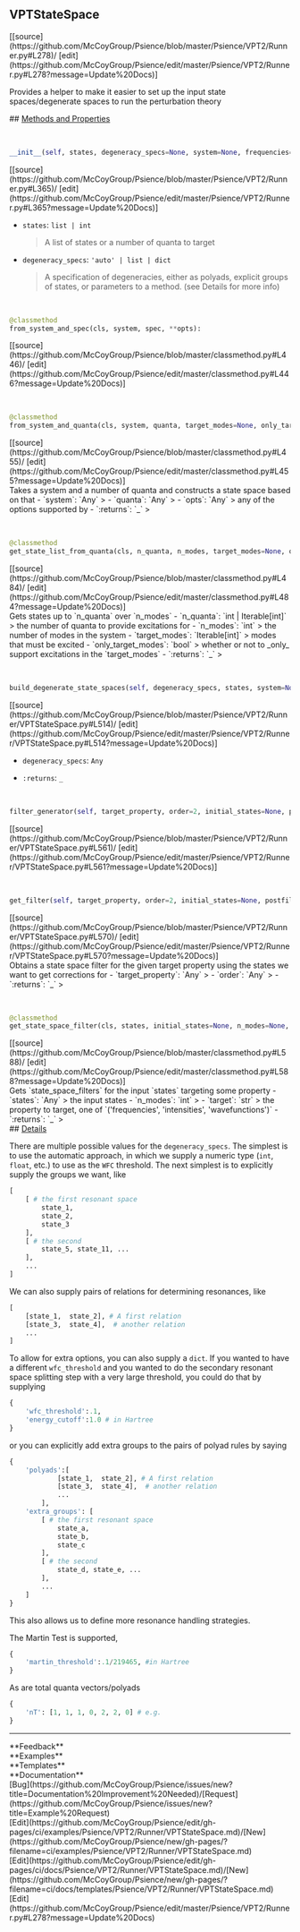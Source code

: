 ## <a id="Psience.VPT2.Runner.VPTStateSpace">VPTStateSpace</a> 

<div class="docs-source-link" markdown="1">
[[source](https://github.com/McCoyGroup/Psience/blob/master/Psience/VPT2/Runner.py#L278)/
[edit](https://github.com/McCoyGroup/Psience/edit/master/Psience/VPT2/Runner.py#L278?message=Update%20Docs)]
</div>

Provides a helper to make it easier to set up the input
state spaces/degenerate spaces to run the perturbation theory







<div class="collapsible-section">
 <div class="collapsible-section collapsible-section-header" markdown="1">
## <a class="collapse-link" data-toggle="collapse" href="#methods" markdown="1"> Methods and Properties</a> <a class="float-right" data-toggle="collapse" href="#methods"><i class="fa fa-chevron-down"></i></a>
 </div>
 <div class="collapsible-section collapsible-section-body collapse show" id="methods" markdown="1">
 
<a id="Psience.VPT2.Runner.VPTStateSpace.__init__" class="docs-object-method">&nbsp;</a> 
```python
__init__(self, states, degeneracy_specs=None, system=None, frequencies=None, evaluator=None): 
```
<div class="docs-source-link" markdown="1">
[[source](https://github.com/McCoyGroup/Psience/blob/master/Psience/VPT2/Runner.py#L365)/
[edit](https://github.com/McCoyGroup/Psience/edit/master/Psience/VPT2/Runner.py#L365?message=Update%20Docs)]
</div>

  - `states`: `list | int`
    > A list of states or a number of quanta to target
  - `degeneracy_specs`: `'auto' | list | dict`
    > A specification of degeneracies, either as polyads, explicit groups of states, or parameters to a method. (see Details for more info)


<a id="Psience.VPT2.Runner.VPTStateSpace.from_system_and_spec" class="docs-object-method">&nbsp;</a> 
```python
@classmethod
from_system_and_spec(cls, system, spec, **opts): 
```
<div class="docs-source-link" markdown="1">
[[source](https://github.com/McCoyGroup/Psience/blob/master/classmethod.py#L446)/
[edit](https://github.com/McCoyGroup/Psience/edit/master/classmethod.py#L446?message=Update%20Docs)]
</div>


<a id="Psience.VPT2.Runner.VPTStateSpace.from_system_and_quanta" class="docs-object-method">&nbsp;</a> 
```python
@classmethod
from_system_and_quanta(cls, system, quanta, target_modes=None, only_target_modes=False, **opts): 
```
<div class="docs-source-link" markdown="1">
[[source](https://github.com/McCoyGroup/Psience/blob/master/classmethod.py#L455)/
[edit](https://github.com/McCoyGroup/Psience/edit/master/classmethod.py#L455?message=Update%20Docs)]
</div>
Takes a system and a number of quanta and constructs a state space
based on that
  - `system`: `Any`
    > 
  - `quanta`: `Any`
    > 
  - `opts`: `Any`
    > any of the options supported by
  - `:returns`: `_`
    >


<a id="Psience.VPT2.Runner.VPTStateSpace.get_state_list_from_quanta" class="docs-object-method">&nbsp;</a> 
```python
@classmethod
get_state_list_from_quanta(cls, n_quanta, n_modes, target_modes=None, only_target_modes=False): 
```
<div class="docs-source-link" markdown="1">
[[source](https://github.com/McCoyGroup/Psience/blob/master/classmethod.py#L484)/
[edit](https://github.com/McCoyGroup/Psience/edit/master/classmethod.py#L484?message=Update%20Docs)]
</div>
Gets states up to `n_quanta` over `n_modes`
  - `n_quanta`: `int | Iterable[int]`
    > the number of quanta to provide excitations for
  - `n_modes`: `int`
    > the number of modes in the system
  - `target_modes`: `Iterable[int]`
    > modes that must be excited
  - `only_target_modes`: `bool`
    > whether or not to _only_ support excitations in the `target_modes`
  - `:returns`: `_`
    >


<a id="Psience.VPT2.Runner.VPTStateSpace.build_degenerate_state_spaces" class="docs-object-method">&nbsp;</a> 
```python
build_degenerate_state_spaces(self, degeneracy_specs, states, system=None, evaluator=None, freqs=None) -> '(None|DegeneracySpec, None|list[np.ndarray])': 
```
<div class="docs-source-link" markdown="1">
[[source](https://github.com/McCoyGroup/Psience/blob/master/Psience/VPT2/Runner/VPTStateSpace.py#L514)/
[edit](https://github.com/McCoyGroup/Psience/edit/master/Psience/VPT2/Runner/VPTStateSpace.py#L514?message=Update%20Docs)]
</div>

  - `degeneracy_specs`: `Any`
    > 
  - `:returns`: `_`
    >


<a id="Psience.VPT2.Runner.VPTStateSpace.filter_generator" class="docs-object-method">&nbsp;</a> 
```python
filter_generator(self, target_property, order=2, initial_states=None, postfilters=None): 
```
<div class="docs-source-link" markdown="1">
[[source](https://github.com/McCoyGroup/Psience/blob/master/Psience/VPT2/Runner/VPTStateSpace.py#L561)/
[edit](https://github.com/McCoyGroup/Psience/edit/master/Psience/VPT2/Runner/VPTStateSpace.py#L561?message=Update%20Docs)]
</div>


<a id="Psience.VPT2.Runner.VPTStateSpace.get_filter" class="docs-object-method">&nbsp;</a> 
```python
get_filter(self, target_property, order=2, initial_states=None, postfilters=None): 
```
<div class="docs-source-link" markdown="1">
[[source](https://github.com/McCoyGroup/Psience/blob/master/Psience/VPT2/Runner/VPTStateSpace.py#L570)/
[edit](https://github.com/McCoyGroup/Psience/edit/master/Psience/VPT2/Runner/VPTStateSpace.py#L570?message=Update%20Docs)]
</div>
Obtains a state space filter for the given target property
using the states we want to get corrections for
  - `target_property`: `Any`
    > 
  - `order`: `Any`
    > 
  - `:returns`: `_`
    >


<a id="Psience.VPT2.Runner.VPTStateSpace.get_state_space_filter" class="docs-object-method">&nbsp;</a> 
```python
@classmethod
get_state_space_filter(cls, states, initial_states=None, n_modes=None, order=2, target='wavefunctions', postfilters=None, **opts): 
```
<div class="docs-source-link" markdown="1">
[[source](https://github.com/McCoyGroup/Psience/blob/master/classmethod.py#L588)/
[edit](https://github.com/McCoyGroup/Psience/edit/master/classmethod.py#L588?message=Update%20Docs)]
</div>
Gets `state_space_filters` for the input `states` targeting some property
  - `states`: `Any`
    > the input states
  - `n_modes`: `int`
    > 
  - `target`: `str`
    > the property to target, one of `('frequencies', 'intensities', 'wavefunctions')`
  - `:returns`: `_`
    >
 </div>
</div>



<div class="collapsible-section">
 <div class="collapsible-section collapsible-section-header" markdown="1">
## <a class="collapse-link" data-toggle="collapse" href="#Details-d704e3" markdown="1"> Details</a> <a class="float-right" data-toggle="collapse" href="#Details-d704e3"><i class="fa fa-chevron-down"></i></a>
 </div>
 <div class="collapsible-section collapsible-section-body collapse show" id="Details-d704e3" markdown="1">
 
There are multiple possible values for the `degeneracy_specs`.
The simplest is to use the automatic approach, in which we supply a numeric type (`int`, `float`, etc.) to use as the `WFC` threshold.
The next simplest is to explicitly supply the groups we want, like

```python
[
    [ # the first resonant space
        state_1,
        state_2,
        state_3
    ],
    [ # the second
        state_5, state_11, ...
    ],
    ...
]
```

We can also supply pairs of relations for determining resonances, like

```python
[
    [state_1,  state_2], # A first relation
    [state_3,  state_4],  # another relation
    ...
]
```

To allow for extra options, you can also supply a `dict`. If you wanted to have a different `wfc_threshold` and you wanted to do the secondary resonant space splitting step with a very large threshold, you could do that by supplying

```python
{
    'wfc_threshold':.1,
    'energy_cutoff':1.0 # in Hartree
}
```

or you can explicitly add extra groups to the pairs of polyad rules by saying

```python
{
    'polyads':[
            [state_1,  state_2], # A first relation
            [state_3,  state_4],  # another relation
            ...
        ],
    'extra_groups': [
        [ # the first resonant space
            state_a,
            state_b,
            state_c
        ],
        [ # the second
            state_d, state_e, ...
        ],
        ...
    ]
}
```

This also allows us to define more resonance handling strategies.

The Martin Test is supported,
```python
{
    'martin_threshold':.1/219465, #in Hartree
}
```

As are total quanta vectors/polyads
```python
{
    'nT': [1, 1, 1, 0, 2, 2, 0] # e.g.
}
```
 </div>
</div>










---


<div markdown="1" class="text-secondary">
<div class="container">
  <div class="row">
   <div class="col" markdown="1">
**Feedback**   
</div>
   <div class="col" markdown="1">
**Examples**   
</div>
   <div class="col" markdown="1">
**Templates**   
</div>
   <div class="col" markdown="1">
**Documentation**   
</div>
   <div class="col" markdown="1">
   
</div>
   <div class="col" markdown="1">
   
</div>
   <div class="col" markdown="1">
   
</div>
</div>
  <div class="row">
   <div class="col" markdown="1">
[Bug](https://github.com/McCoyGroup/Psience/issues/new?title=Documentation%20Improvement%20Needed)/[Request](https://github.com/McCoyGroup/Psience/issues/new?title=Example%20Request)   
</div>
   <div class="col" markdown="1">
[Edit](https://github.com/McCoyGroup/Psience/edit/gh-pages/ci/examples/Psience/VPT2/Runner/VPTStateSpace.md)/[New](https://github.com/McCoyGroup/Psience/new/gh-pages/?filename=ci/examples/Psience/VPT2/Runner/VPTStateSpace.md)   
</div>
   <div class="col" markdown="1">
[Edit](https://github.com/McCoyGroup/Psience/edit/gh-pages/ci/docs/Psience/VPT2/Runner/VPTStateSpace.md)/[New](https://github.com/McCoyGroup/Psience/new/gh-pages/?filename=ci/docs/templates/Psience/VPT2/Runner/VPTStateSpace.md)   
</div>
   <div class="col" markdown="1">
[Edit](https://github.com/McCoyGroup/Psience/edit/master/Psience/VPT2/Runner.py#L278?message=Update%20Docs)   
</div>
   <div class="col" markdown="1">
   
</div>
   <div class="col" markdown="1">
   
</div>
   <div class="col" markdown="1">
   
</div>
</div>
</div>
</div>